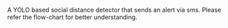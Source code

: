 A YOLO based social distance detector that sends an alert via sms.
Please refer the flow-chart for better understanding.
